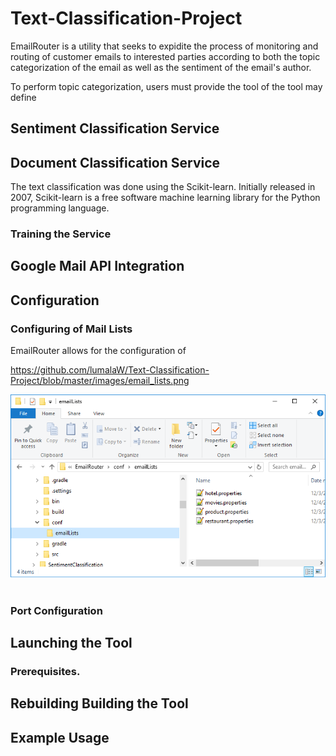 # Text-Classification-Project

EmailRouter is a utility that seeks to expidite the process of monitoring and routing of customer emails to interested parties according to both the topic categorization of the email as well as the sentiment of the email's author.

To perform topic categorization, users must provide the tool  of the tool may define 

## Sentiment Classification Service

## Document Classification Service
The text classification was done using the Scikit-learn. Initially released in 2007, Scikit-learn is a free software machine learning
library for the Python programming language. 

### Training the Service



## Google Mail API Integration

## Configuration

### Configuring of Mail Lists

EmailRouter allows for the configuration of 

https://github.com/lumalaW/Text-Classification-Project/blob/master/images/email_lists.png

<div align="center">
  <img src="https://github.com/lumalaW/Text-Classification-Project/blob/master/images/email_lists.png"><br><br>
</div>


### Port Configuration

## Launching the Tool

### Prerequisites.

## Rebuilding Building the Tool

## Example Usage